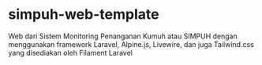 # simpuh-web-template
Web dari Sistem Monitoring Penanganan Kumuh atau SIMPUH dengan menggunakan framework Laravel, Alpine.js, Livewire, dan juga Tailwind.css yang disediakan oleh Filament Laravel 
